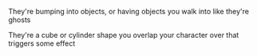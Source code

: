 
They're bumping into objects, or having objects you walk into like they're ghosts

They're a cube or cylinder shape you overlap your character over that triggers some effect